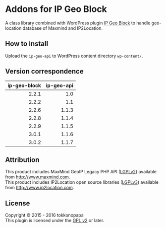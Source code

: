 Addons for IP Geo Block
=======================
A class library combined with WordPress plugin [IP Geo Block][IP-Geo-Block] 
to handle geo-location database of Maxmind and IP2Location.

How to install
--------------
Upload the `ip-geo-api` to WordPress content directory `wp-content/`.

Version correspondence
----------------------

| ip-geo-block | ip-geo-api |
|-------------:|-----------:|
|        2.2.1 |        1.0 |
|        2.2.2 |        1.1 |
|        2.2.6 |      1.1.3 |
|        2.2.8 |      1.1.4 |
|        2.2.9 |      1.1.5 |
|        3.0.1 |      1.1.6 |
|        3.0.2 |      1.1.7 |

Attribution
-----------
This product includes MaxMind GeoIP Legacy PHP API ([LGPLv2][LGPLv2]) available from http://www.maxmind.com.  
This product includes IP2Location open source libraries ([LGPLv3][LGPLv3]) available from http://www.ip2location.com.

License
-------
Copyright &copy; 2015 - 2016 tokkonopapa  
This plugin is licensed under the [GPL v2][GPLv2] or later.

[IP-Geo-Block]:  https://github.com/tokkonopapa/WordPress-IP-Geo-Block "tokkonopapa/WordPress-IP-Geo-Block - GitHub"
[GPLv2]:         http://www.gnu.org/licenses/gpl-2.0.txt
[LGPLv2]:        http://www.gnu.org/licenses/old-licenses/lgpl-2.1.en.html
[LGPLv3]:        http://www.gnu.org/licenses/lgpl-3.0.en.html
[Compatibility]: https://www.gnu.org/licenses/license-list.en.html#GPLCompatibleLicenses
